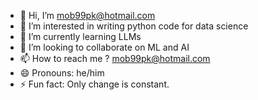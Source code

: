 - 👋 Hi, I’m mob99pk@hotmail.com
- 👀 I’m interested in writing python code for data science 
- 🌱 I’m currently learning LLMs
- 💞️ I’m looking to collaborate on ML and AI
- 📫 How to reach me ? mob99pk@hotmail.com  
- 😄 Pronouns: he/him
- ⚡ Fun fact: Only change is constant.

<!---
mob99pk/mob99pk is a ✨ special ✨ repository because its `README.md` (this file) appears on your GitHub profile.
You can click the Preview link to take a look at your changes.
--->
